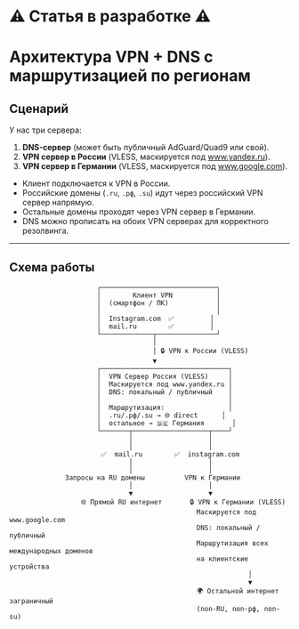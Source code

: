 # ⚠️ Статья в разработке ⚠️

# Архитектура VPN + DNS с маршрутизацией по регионам

## Сценарий
 У нас три сервера:
 
  1. **DNS-сервер** (может быть публичный AdGuard/Quad9 или свой).
  2. **VPN сервер в России** (VLESS, маскируется под www.yandex.ru).
  3. **VPN сервер в Германии** (VLESS, маскируется под www.google.com).

- Клиент подключается к VPN в России.  
- Российские домены (`.ru`, `.рф`, `.su`) идут через российский VPN сервер напрямую.  
- Остальные домены проходят через VPN сервер в Германии.  
- DNS можно прописать на обоих VPN серверах для корректного резолвинга.

---

## Схема работы

```text
                      ┌─────────────────────────────┐
                      │        Клиент VPN           │
                      │  (смартфон / ПК)            │
                      │                             │
                      │  Instagram.com  ✅         │
                      │  mail.ru        ✅         │
                      └─────────────┬───────────────┘
                                    │
                                    │ 🔒 VPN к России (VLESS)
                                    ▼
                      ┌────────────────────────────────┐
                      │  VPN Сервер Россия (VLESS)     │
                      │  Маскируется под www.yandex.ru │
                      │  DNS: локальный / публичный    │
                      │                                │
                      │  Маршрутизация:                │
                      │  .ru/.рф/.su → 🌐 direct      │
                      │  остальное → 🇩🇪 Германия       │
                      └───────┬───────────────────┬────┘
                              │                   │
                              │                   │
                       ✅  mail.ru        ✅  instagram.com
                              │                   │
                              │                   │
              Запросы на RU домены          VPN к Германии
                              │                   │
                              ▼                   ▼
                  🌐 Прямой RU интернет       🔒 VPN к Германии (VLESS)
                                               Маскируется под www.google.com
                                               DNS: локальный / публичный
                                               Маршрутизация всех международных доменов
                                               на клиентские устройства
                                                            │
                                                            ▼
                                               🌍 Остальной интернет заграничный
                                               (non-RU, non-рф, non-su)


